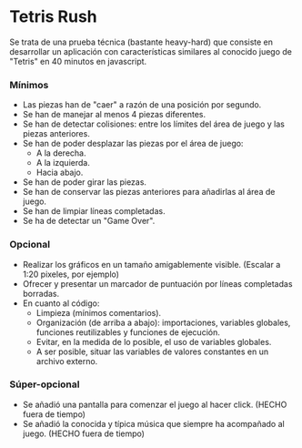 # Tetris Rush

Se trata de una prueba técnica (bastante heavy-hard) que consiste en desarrollar un aplicación con características similares al conocido juego de "Tetris" en 40 minutos en javascript.

### Mínimos

- Las piezas han de "caer" a razón de una posición por segundo.
- Se han de manejar al menos 4 piezas diferentes.
- Se han de detectar colisiones: entre los límites del área de juego y las piezas anteriores.
- Se han de poder desplazar las piezas por el área de juego:
  - A la derecha.
  - A la izquierda.
  - Hacia abajo.
- Se han de poder girar las piezas.
- Se han de conservar las piezas anteriores para añadirlas al área de juego.
- Se han de limpiar líneas completadas.
- Se ha de detectar un "Game Over".

### Opcional

- Realizar los gráficos en un tamaño amigablemente visible. (Escalar a 1:20 pixeles, por ejemplo)
- Ofrecer y presentar un marcador de puntuación por líneas completadas borradas.
- En cuanto al código:
  - Limpieza (mínimos comentarios).
  - Organización (de arriba a abajo): importaciones, variables globales, funciones reutilizables y funciones de ejecución.
  - Evitar, en la medida de lo posible, el uso de variables globales.
  - A ser posible, situar las variables de valores constantes en un archivo externo.

### Súper-opcional

- Se añadió una pantalla para comenzar el juego al hacer click. (HECHO fuera de tiempo)
- Se añadió la conocida y típica música que siempre ha acompañado al juego. (HECHO fuera de tiempo)
